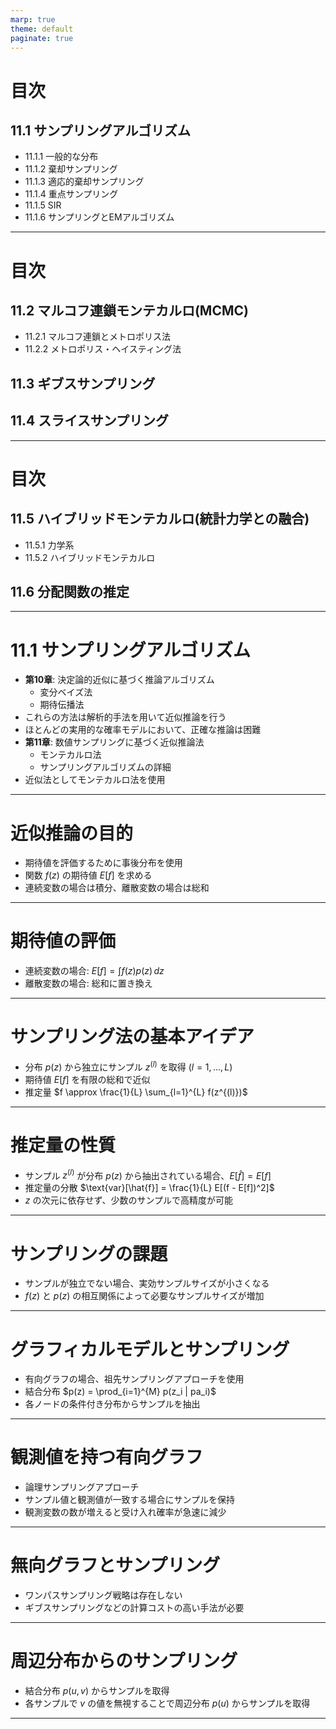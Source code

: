 ```yaml
---
marp: true
theme: default
paginate: true
---
```


# 目次

## 11.1 サンプリングアルゴリズム
- 11.1.1 一般的な分布
- 11.1.2 棄却サンプリング
- 11.1.3 適応的棄却サンプリング
- 11.1.4 重点サンプリング
- 11.1.5 SIR
- 11.1.6 サンプリングとEMアルゴリズム
---
# 目次

## 11.2 マルコフ連鎖モンテカルロ(MCMC)
- 11.2.1 マルコフ連鎖とメトロポリス法
- 11.2.2 メトロポリス・ヘイスティング法

## 11.3 ギブスサンプリング

## 11.4 スライスサンプリング
---
# 目次

## 11.5 ハイブリッドモンテカルロ(統計力学との融合)
- 11.5.1 力学系
- 11.5.2 ハイブリッドモンテカルロ

## 11.6 分配関数の推定
---

# 11.1 サンプリングアルゴリズム
- **第10章**: 決定論的近似に基づく推論アルゴリズム
  - 変分ベイズ法
  - 期待伝播法
- これらの方法は解析的手法を用いて近似推論を行う
- ほとんどの実用的な確率モデルにおいて、正確な推論は困難
- **第11章**: 数値サンプリングに基づく近似推論法
  - モンテカルロ法
  - サンプリングアルゴリズムの詳細
- 近似法としてモンテカルロ法を使用

---

# 近似推論の目的

- 期待値を評価するために事後分布を使用
- 関数 $f(z)$ の期待値 $E[f]$ を求める
- 連続変数の場合は積分、離散変数の場合は総和

---

# 期待値の評価

- 連続変数の場合: $E[f] = \int f(z)p(z) \, dz$
- 離散変数の場合: 総和に置き換え

---

# サンプリング法の基本アイデア

- 分布 $p(z)$ から独立にサンプル $z^{(l)}$ を取得 ($l = 1,...,L$)
- 期待値 $E[f]$ を有限の総和で近似
- 推定量 $f \approx \frac{1}{L} \sum_{l=1}^{L} f(z^{(l)})$

---

# 推定量の性質

- サンプル $z^{(l)}$ が分布 $p(z)$ から抽出されている場合、$E[\hat{f}] = E[f]$
- 推定量の分散 $\text{var}[\hat{f}] = \frac{1}{L} E[(f - E[f])^2]$
- $z$ の次元に依存せず、少数のサンプルで高精度が可能

---

# サンプリングの課題

- サンプルが独立でない場合、実効サンプルサイズが小さくなる
- $f(z)$ と $p(z)$ の相互関係によって必要なサンプルサイズが増加

---

# グラフィカルモデルとサンプリング

- 有向グラフの場合、祖先サンプリングアプローチを使用
- 結合分布 $p(z) = \prod_{i=1}^{M} p(z_i | pa_i)$
- 各ノードの条件付き分布からサンプルを抽出

---

# 観測値を持つ有向グラフ

- 論理サンプリングアプローチ
- サンプル値と観測値が一致する場合にサンプルを保持
- 観測変数の数が増えると受け入れ確率が急速に減少

---

# 無向グラフとサンプリング

- ワンパスサンプリング戦略は存在しない
- ギブスサンプリングなどの計算コストの高い手法が必要

---

# 周辺分布からのサンプリング

- 結合分布 $p(u, v)$ からサンプルを取得
- 各サンプルで $v$ の値を無視することで周辺分布 $p(u)$ からサンプルを取得

---

